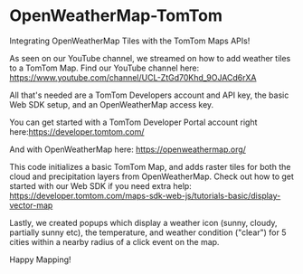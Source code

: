 # OpenWeatherMap-TomTom
Integrating OpenWeatherMap Tiles with the TomTom Maps APIs!

As seen on our YouTube channel, we streamed on how to add weather tiles to a TomTom Map. Find our YouTube channel here: https://www.youtube.com/channel/UCL-ZtGd70Khd_9OJACd6rXA

All that's needed are a TomTom Developers account and API key, the basic Web SDK setup, and an OpenWeatherMap access key.

You can get started with a TomTom Developer Portal account right here:https://developer.tomtom.com/

And with OpenWeatherMap here: https://openweathermap.org/

This code initializes a basic TomTom Map, and adds raster tiles for both the cloud and precipitation layers from OpenWeatherMap. Check out how to get started with our Web SDK if you need extra help: https://developer.tomtom.com/maps-sdk-web-js/tutorials-basic/display-vector-map

Lastly, we created popups which display a weather icon (sunny, cloudy, partially sunny etc), the temperature, and weather condition ("clear") for 5 cities within a nearby radius of a click event on the map.

Happy Mapping!
